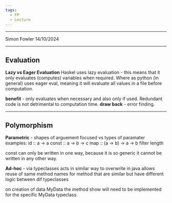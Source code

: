 ```yaml
---
tags:
  - FP
  - Lecture
---
```

---
Simon Fowler 14/10/2024

---
## Evaluation
**Lazy vs Eager Evaluation**
Haskel uses lazy evaluation - this means that it only evaluates (computes) variables when required. Where as python (in general) uses eager eval, meaning it will evaluate all values in a file before computation.

**benefit** - only evaluates when necessary and also only if used. Redundant code is not detrimental to computation time. 
**draw back** - error finding.

---
## Polymorphism
**Parametric** - shapes of arguement focused vs types of paramater
examples:
id :: a -> a
const :: a -> b -> c
map :: (a -> b) -> a -> b
filter
length

const can only be written in one way, because it is so generic it cannot be written in any other way.



**Ad-hoc** - via typeclasses acts in similar way to overwrite in java
allows reuse of same method names for method that are similar but have different logic between dif typeclasses

on creation of data MyData the method show will need to be implemented for the specific MyData typeclass.

